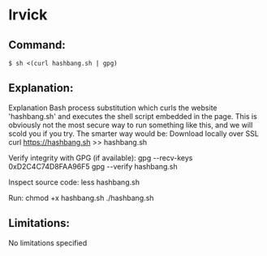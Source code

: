 # lrvick

## Command:
```
$ sh <(curl hashbang.sh | gpg)
```

## Explanation:
Explanation
Bash process substitution which curls the website 'hashbang.sh'  and executes the shell script embedded in the page.
This is obviously not the most secure way to run something like this, and we will scold you if you try.
The smarter way would be:
Download locally over SSL
curl https://hashbang.sh >> hashbang.sh

Verify integrity with GPG (if available):
gpg --recv-keys 0xD2C4C74D8FAA96F5
gpg --verify hashbang.sh

Inspect source code:
less hashbang.sh

Run:
chmod +x hashbang.sh
./hashbang.sh

## Limitations:
No limitations specified

